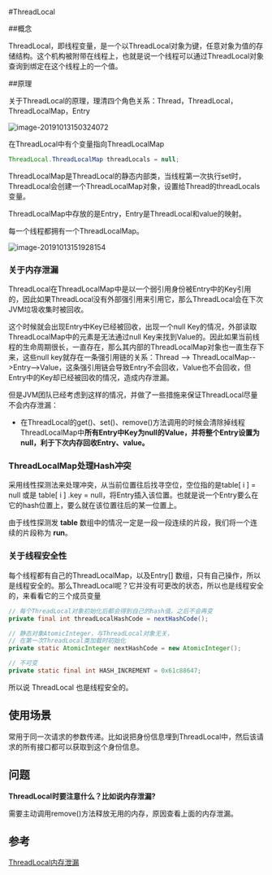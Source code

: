 #ThreadLocal



##概念

ThreadLocal，即线程变量，是一个以ThreadLocal对象为键，任意对象为值的存储结构。这个机构被附带在线程上，也就是说一个线程可以通过ThreadLocal对象查询到绑定在这个线程上的一个值。





##原理

关于ThreadLocal的原理，理清四个角色关系：Thread，ThreadLocal，ThreadLocalMap，Entry

![image-20191013150324072](https://tva1.sinaimg.cn/large/006y8mN6gy1g7wlaezl1yj313q0iy0vr.jpg)

在ThreadLocal中有个变量指向ThreadLocalMap

```java
ThreadLocal.ThreadLocalMap threadLocals = null;
```

ThreadLocalMap是ThreadLocal的静态内部类，当线程第一次执行set时，ThreadLocal会创建一个ThreadLocalMap对象，设置给Thread的threadLocals变量。

ThreadLocalMap中存放的是Entry，Entry是ThreadLocal和value的映射。

每一个线程都拥有一个ThreadLocalMap。



![image-20191013151928154](https://tva1.sinaimg.cn/large/006y8mN6gy1g7wlkox7kxj313s0pqdwl.jpg)



### 关于内存泄漏

ThreadLocal在ThreadLocalMap中是以一个弱引用身份被Entry中的Key引用的，因此如果ThreadLocal没有外部强引用来引用它，那么ThreadLocal会在下次JVM垃圾收集时被回收。

这个时候就会出现Entry中Key已经被回收，出现一个null Key的情况，外部读取ThreadLocalMap中的元素是无法通过null Key来找到Value的。因此如果当前线程的生命周期很长，一直存在，那么其内部的ThreadLocalMap对象也一直生存下来，这些null key就存在一条强引用链的关系：Thread --> ThreadLocalMap-->Entry-->Value，这条强引用链会导致Entry不会回收，Value也不会回收，但Entry中的Key却已经被回收的情况，造成内存泄漏。

但是JVM团队已经考虑到这样的情况，并做了一些措施来保证ThreadLocal尽量不会内存泄漏：

- 在ThreadLocal的get()、set()、remove()方法调用的时候会清除掉线程ThreadLocalMap中**所有Entry中Key为null的Value，并将整个Entry设置为null，利于下次内存回收Entry、value。**





### ThreadLocalMap处理Hash冲突

采用线性探测法来处理冲突，从当前位置往后找寻空位，空位指的是table[ i ] = null 或是 table[ i ] .key = null，将Entry插入该位置。也就是说一个Entry要么在它的hash位置上，要么就在该位置往后的某一位置上。

由于线性探测发 **table** 数组中的情况一定是一段一段连续的片段，我们将一个连续的片段称为 **run**。





### 关于线程安全性

每个线程都有自己的ThreadLocalMap，以及Entry[] 数组，只有自己操作，所以是线程安全的。那么ThreadLocal呢？它并没有可更改的状态，所以也是线程安全的，来看看它的三个成员变量

```java
// 每个ThreadLocal对象初始化后都会得到自己的hash值，之后不会再变
private final int threadLocalHashCode = nextHashCode();

// 静态对象AtomicInteger，与ThreadLocal对象无关，
// 在第一次ThreadLocal类加载时初始化
private static AtomicInteger nextHashCode = new AtomicInteger();

// 不可变
private static final int HASH_INCREMENT = 0x61c88647;
```

所以说 ThreadLocal 也是线程安全的。





## 使用场景

常用于同一次请求的参数传递。比如说把身份信息埋到ThreadLocal中，然后该请求的所有接口都可以获取到这个身份信息。





## 问题

**ThreadLocal时要注意什么？比如说内存泄漏?**

需要主动调用remove()方法释放无用的内存，原因查看上面的内存泄漏。









## 参考

[ThreadLocal内存泄漏](https://www.jianshu.com/p/a1cd61fa22da)


